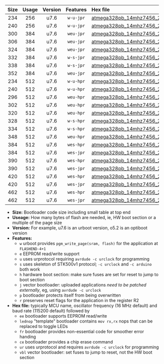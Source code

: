 |Size|Usage|Version|Features|Hex file|
|:-:|:-:|:-:|:-:|:--|
|234|256|u7.6|`w-u-jpr`|[atmega328pb_14mhz7456_230400bps_ur_vbl.hex](https://raw.githubusercontent.com/stefanrueger/urboot/main/atmega328pb_14mhz7456_230400bps_ur_vbl.hex)|
|240|256|u7.6|`w-u-jpr`|[atmega328pb_14mhz7456_230400bps_lednop_ur_vbl.hex](https://raw.githubusercontent.com/stefanrueger/urboot/main/atmega328pb_14mhz7456_230400bps_lednop_ur_vbl.hex)|
|300|384|u7.6|`weu-jpr`|[atmega328pb_14mhz7456_230400bps_ee_ur_vbl.hex](https://raw.githubusercontent.com/stefanrueger/urboot/main/atmega328pb_14mhz7456_230400bps_ee_ur_vbl.hex)|
|306|384|u7.6|`weu-jpr`|[atmega328pb_14mhz7456_230400bps_ee_lednop_ur_vbl.hex](https://raw.githubusercontent.com/stefanrueger/urboot/main/atmega328pb_14mhz7456_230400bps_ee_lednop_ur_vbl.hex)|
|324|384|u7.6|`weu-jpr`|[atmega328pb_14mhz7456_230400bps_ee_lednop_fr_ur_vbl.hex](https://raw.githubusercontent.com/stefanrueger/urboot/main/atmega328pb_14mhz7456_230400bps_ee_lednop_fr_ur_vbl.hex)|
|332|384|u7.6|`w-s-jpr`|[atmega328pb_14mhz7456_230400bps_vbl.hex](https://raw.githubusercontent.com/stefanrueger/urboot/main/atmega328pb_14mhz7456_230400bps_vbl.hex)|
|338|384|u7.6|`w-s-jpr`|[atmega328pb_14mhz7456_230400bps_lednop_vbl.hex](https://raw.githubusercontent.com/stefanrueger/urboot/main/atmega328pb_14mhz7456_230400bps_lednop_vbl.hex)|
|352|384|u7.6|`weu-jpr`|[atmega328pb_14mhz7456_230400bps_ee_lednop_fr_ce_ur_vbl.hex](https://raw.githubusercontent.com/stefanrueger/urboot/main/atmega328pb_14mhz7456_230400bps_ee_lednop_fr_ce_ur_vbl.hex)|
|234|512|u7.6|`w-u-hpr`|[atmega328pb_14mhz7456_230400bps_ur.hex](https://raw.githubusercontent.com/stefanrueger/urboot/main/atmega328pb_14mhz7456_230400bps_ur.hex)|
|240|512|u7.6|`w-u-hpr`|[atmega328pb_14mhz7456_230400bps_lednop_ur.hex](https://raw.githubusercontent.com/stefanrueger/urboot/main/atmega328pb_14mhz7456_230400bps_lednop_ur.hex)|
|296|512|u7.6|`weu-hpr`|[atmega328pb_14mhz7456_230400bps_ee_ur.hex](https://raw.githubusercontent.com/stefanrueger/urboot/main/atmega328pb_14mhz7456_230400bps_ee_ur.hex)|
|302|512|u7.6|`weu-hpr`|[atmega328pb_14mhz7456_230400bps_ee_lednop_ur.hex](https://raw.githubusercontent.com/stefanrueger/urboot/main/atmega328pb_14mhz7456_230400bps_ee_lednop_ur.hex)|
|320|512|u7.6|`weu-hpr`|[atmega328pb_14mhz7456_230400bps_ee_lednop_fr_ur.hex](https://raw.githubusercontent.com/stefanrueger/urboot/main/atmega328pb_14mhz7456_230400bps_ee_lednop_fr_ur.hex)|
|328|512|u7.6|`w-s-hpr`|[atmega328pb_14mhz7456_230400bps.hex](https://raw.githubusercontent.com/stefanrueger/urboot/main/atmega328pb_14mhz7456_230400bps.hex)|
|334|512|u7.6|`w-s-hpr`|[atmega328pb_14mhz7456_230400bps_lednop.hex](https://raw.githubusercontent.com/stefanrueger/urboot/main/atmega328pb_14mhz7456_230400bps_lednop.hex)|
|348|512|u7.6|`weu-hpr`|[atmega328pb_14mhz7456_230400bps_ee_lednop_fr_ce_ur.hex](https://raw.githubusercontent.com/stefanrueger/urboot/main/atmega328pb_14mhz7456_230400bps_ee_lednop_fr_ce_ur.hex)|
|384|512|u7.6|`wes-hpr`|[atmega328pb_14mhz7456_230400bps_ee.hex](https://raw.githubusercontent.com/stefanrueger/urboot/main/atmega328pb_14mhz7456_230400bps_ee.hex)|
|384|512|u7.6|`wes-jpr`|[atmega328pb_14mhz7456_230400bps_ee_vbl.hex](https://raw.githubusercontent.com/stefanrueger/urboot/main/atmega328pb_14mhz7456_230400bps_ee_vbl.hex)|
|390|512|u7.6|`wes-hpr`|[atmega328pb_14mhz7456_230400bps_ee_lednop.hex](https://raw.githubusercontent.com/stefanrueger/urboot/main/atmega328pb_14mhz7456_230400bps_ee_lednop.hex)|
|390|512|u7.6|`wes-jpr`|[atmega328pb_14mhz7456_230400bps_ee_lednop_vbl.hex](https://raw.githubusercontent.com/stefanrueger/urboot/main/atmega328pb_14mhz7456_230400bps_ee_lednop_vbl.hex)|
|420|512|u7.6|`wes-hpr`|[atmega328pb_14mhz7456_230400bps_ee_lednop_fr.hex](https://raw.githubusercontent.com/stefanrueger/urboot/main/atmega328pb_14mhz7456_230400bps_ee_lednop_fr.hex)|
|420|512|u7.6|`wes-jpr`|[atmega328pb_14mhz7456_230400bps_ee_lednop_fr_vbl.hex](https://raw.githubusercontent.com/stefanrueger/urboot/main/atmega328pb_14mhz7456_230400bps_ee_lednop_fr_vbl.hex)|
|462|512|u7.6|`wes-hpr`|[atmega328pb_14mhz7456_230400bps_ee_lednop_fr_ce.hex](https://raw.githubusercontent.com/stefanrueger/urboot/main/atmega328pb_14mhz7456_230400bps_ee_lednop_fr_ce.hex)|
|462|512|u7.6|`wes-jpr`|[atmega328pb_14mhz7456_230400bps_ee_lednop_fr_ce_vbl.hex](https://raw.githubusercontent.com/stefanrueger/urboot/main/atmega328pb_14mhz7456_230400bps_ee_lednop_fr_ce_vbl.hex)|

- **Size:** Bootloader code size including small table at top end
- **Useage:** How many bytes of flash are needed, ie, HW boot section or a multiple of the page size
- **Version:** For example, u7.6 is an urboot version, o5.2 is an optiboot version
- **Features:**
  + `w` urboot provides `pgm_write_page(sram, flash)` for the application at `FLASHEND-4+1`
  + `e` EEPROM read/write support
  + `u` uses urprotocol requiring `avrdude -c urclock` for programming
  + `s` uses skeleton of STK500v1 protocol; `-c urclock` and `-c arduino` both work
  + `h` hardware boot section: make sure fuses are set for reset to jump to boot section
  + `j` vector bootloader: uploaded applications *need to be patched externally*, eg, using `avrdude -c urclock`
  + `p` bootloader protects itself from being overwritten
  + `r` preserves reset flags for the application in the register R2
- **Hex file:** typically MCU name, oscillator frequency (16 MHz default) and baud rate (115200 default) followed by
  + `ee` bootloader supports EEPROM read/write
  + `lednop` "template" bootloader contains `mov rx,rx` nops that can be replaced to toggle LEDs
  + `fr` bootloader provides non-essential code for smoother error handing
  + `ce` bootloader provides a chip erase command
  + `ur` uses urprotocol and requires `avrdude -c urclock` for programming
  + `vbl` vector bootloader: set fuses to jump to reset, not the HW boot section

